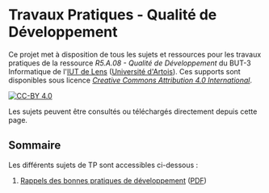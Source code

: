 # Travaux Pratiques - Qualité de Développement

Ce projet met à disposition de tous les sujets et ressources pour les travaux
pratiques de la ressource *R5.A.08 - Qualité de Développement* du BUT-3
Informatique de l'[IUT de Lens](http://www.iut-lens.univ-artois.fr)
([Université d'Artois](http://www.univ-artois.fr)).
Ces supports sont disponibles sous licence
[*Creative Commons Attribution 4.0 International*](LICENSE.md).

[![CC-BY 4.0](https://i.creativecommons.org/l/by/4.0/88x31.png)](https://creativecommons.org/licenses/by/4.0/)

Les sujets peuvent être consultés ou téléchargés directement depuis cette page.

## Sommaire

Les différents sujets de TP sont accessibles ci-dessous :

1. [Rappels des bonnes pratiques de développement](tp/TP01)
   ([PDF](/../builds/artifacts/main/file/tp/TP01.pdf?job=sujets))
